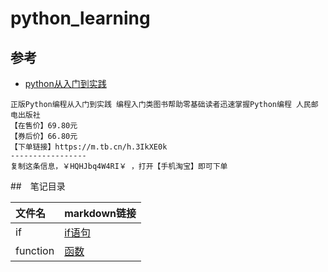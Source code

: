 # python_learning
## 参考
- [python从入门到实践](https://m.tb.cn/h.3IkXE0k)


```
正版Python编程从入门到实践 编程入门类图书帮助零基础读者迅速掌握Python编程 人民邮电出版社
【在售价】69.80元
【券后价】66.80元
【下单链接】https://m.tb.cn/h.3IkXE0k
-----------------
复制这条信息，￥HQHJbq4W4RI￥ ，打开【手机淘宝】即可下单
```
##　笔记目录

| 文件名 | markdown链接     |
| :------------- | :------------- |
| if      | [if语句](./markdown_note/if.md)      |
|function|[函数](./markdown_note/function.md)
